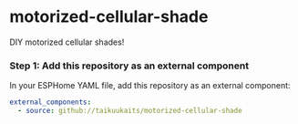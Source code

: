 # motorized-cellular-shade
DIY motorized cellular shades! 

### Step 1: Add this repository as an external component

In your ESPHome YAML file, add this repository as an external component:

```yaml
external_components:
  - source: github://taikuukaits/motorized-cellular-shade
```
